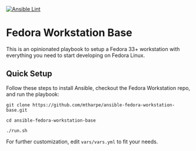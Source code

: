 [![Ansible Lint](https://github.com/mtharpe/ansible-fedora-workstation-base/actions/workflows/main.yml/badge.svg)](https://github.com/mtharpe/ansible-fedora-workstation-base/actions/workflows/main.yml)

# Fedora Workstation Base

This is an opinionated playbook to setup a Fedora 33+ workstation with everything you need to start developing on Fedora Linux.

## Quick Setup

Follow these steps to install Ansible, checkout the Fedora Workstation repo, and run the playbook:

```
git clone https://github.com/mtharpe/ansible-fedora-workstation-base.git

cd ansible-fedora-workstation-base

./run.sh

```

For further customization, edit `vars/vars.yml` to fit your needs.
